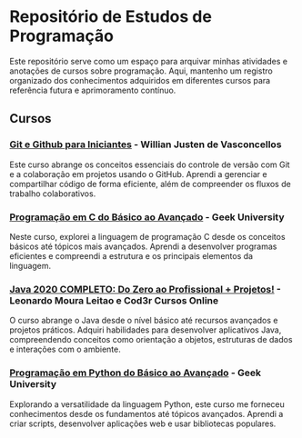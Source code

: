 # Repositório de Estudos de Programação

Este repositório serve como um espaço para arquivar minhas atividades e anotações de cursos sobre programação. Aqui, mantenho um registro organizado dos conhecimentos adquiridos em diferentes cursos para referência futura e aprimoramento contínuo.

## Cursos

### [Git e Github para Iniciantes](https://www.udemy.com/git-e-github-para-iniciantes/) - Willian Justen de Vasconcellos

Este curso abrange os conceitos essenciais do controle de versão com Git e a colaboração em projetos usando o GitHub. Aprendi a gerenciar e compartilhar código de forma eficiente, além de compreender os fluxos de trabalho colaborativos.

### [Programação em C do Básico ao Avançado](https://www.udemy.com/course/programacao-em-c-essencial/) - Geek University

Neste curso, explorei a linguagem de programação C desde os conceitos básicos até tópicos mais avançados. Aprendi a desenvolver programas eficientes e compreendi a estrutura e os principais elementos da linguagem.

### [Java 2020 COMPLETO: Do Zero ao Profissional + Projetos!](https://www.udemy.com/course/fundamentos-de-programacao-com-java/) - Leonardo Moura Leitao e Cod3r Cursos Online

O curso abrange o Java desde o nível básico até recursos avançados e projetos práticos. Adquiri habilidades para desenvolver aplicativos Java, compreendendo conceitos como orientação a objetos, estruturas de dados e interações com o ambiente.

### [Programação em Python do Básico ao Avançado](https://www.udemy.com/course/curso-de-programacao-em-python-do-basico-ao-avancado/) - Geek University

Explorando a versatilidade da linguagem Python, este curso me forneceu conhecimentos desde os fundamentos até tópicos avançados. Aprendi a criar scripts, desenvolver aplicações web e usar bibliotecas populares.
